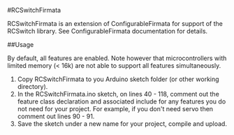 #RCSwitchFirmata

RCSwitchFirmata is an extension of ConfigurableFirmata for support of the
RCSwitch library. See ConfigurableFirmata documentation for details.

##Usage

By default, all features are enabled. Note however that microcontrollers with
limited memory (< 16k) are not able to support all features simultaneously.

1. Copy RCSwitchFirmata to you Arduino sketch folder (or other working 
directory).
2. In the RCSwitchFirmata.ino sketch, on lines 40 - 118, comment out the 
feature class declaration and associated include for any features you do not 
need for your project. For example, if you don't need servo then comment out 
lines 90 - 91.
3. Save the sketch under a new name for your project, compile and upload.

